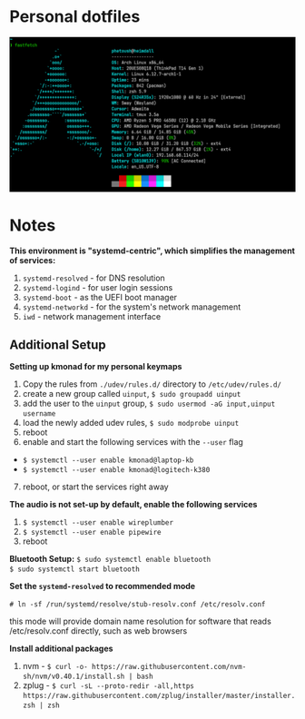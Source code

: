 # Personal dotfiles

![screenshot](./docs/fastfetch.png)

# Notes

**This environment is "systemd-centric", which simplifies the management of services:**
1. `systemd-resolved` - for DNS resolution
2. `systemd-logind` - for user login sessions
3. `systemd-boot` - as the UEFI boot manager
4. `systemd-networkd` - for the system's network management
5. `iwd` - network management interface

## Additional Setup

**Setting up kmonad for my personal keymaps**
1. Copy the rules from `./udev/rules.d/` directory to `/etc/udev/rules.d/`  
2. create a new group called `uinput`, `$ sudo groupadd uinput`  
3. add the user to the `uinput` group, `$ sudo usermod -aG input,uinput username`  
4. load the newly added udev rules, `$ sudo modprobe uinput`  
5. reboot  
6. enable and start the following services with the `--user` flag  
  - `$ systemctl --user enable kmonad@laptop-kb`  
  - `$ systemctl --user enable kmonad@logitech-k380`  
7. reboot, or start the services right away  

**The audio is not set-up by default, enable the following services**  
1. `$ systemctl --user enable wireplumber`
2. `$ systemctl --user enable pipewire`
3. reboot

**Bluetooth Setup:**
`$ sudo systemctl enable bluetooth`  
`$ sudo systemctl start bluetooth`  

**Set the `systemd-resolved` to recommended mode**

`# ln -sf /run/systemd/resolve/stub-resolv.conf /etc/resolv.conf`

this mode will provide domain name resolution for software that reads /etc/resolv.conf directly, such as web browsers

**Install additional packages**
1. nvm - `$ curl -o- https://raw.githubusercontent.com/nvm-sh/nvm/v0.40.1/install.sh | bash`
2. zplug - `$ curl -sL --proto-redir -all,https https://raw.githubusercontent.com/zplug/installer/master/installer.zsh | zsh`
